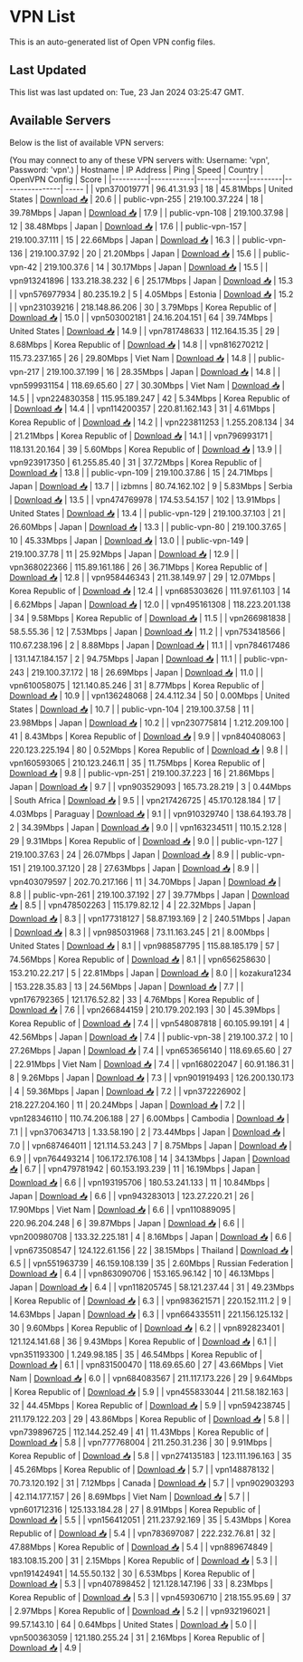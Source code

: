 # VPN List

This is an auto-generated list of Open VPN config files.

## Last Updated

This list was last updated on: Tue, 23 Jan 2024 03:25:47 GMT.

## Available Servers

Below is the list of available VPN servers:

(You may connect to any of these VPN servers with: Username: 'vpn', Password: 'vpn'.)
| Hostname | IP Address | Ping | Speed | Country | OpenVPN Config | Score |
|----------|------------|------|-------|---------|----------------| ----- |
| vpn370019771 | 96.41.31.93 | 18 | 45.81Mbps | United States | [Download 📥](./configs/server_0_US.ovpn) | 20.6 |
| public-vpn-255 | 219.100.37.224 | 18 | 39.78Mbps | Japan | [Download 📥](./configs/server_1_JP.ovpn) | 17.9 |
| public-vpn-108 | 219.100.37.98 | 12 | 38.48Mbps | Japan | [Download 📥](./configs/server_2_JP.ovpn) | 17.6 |
| public-vpn-157 | 219.100.37.111 | 15 | 22.66Mbps | Japan | [Download 📥](./configs/server_3_JP.ovpn) | 16.3 |
| public-vpn-136 | 219.100.37.92 | 20 | 21.20Mbps | Japan | [Download 📥](./configs/server_4_JP.ovpn) | 15.6 |
| public-vpn-42 | 219.100.37.6 | 14 | 30.17Mbps | Japan | [Download 📥](./configs/server_5_JP.ovpn) | 15.5 |
| vpn913241896 | 133.218.38.232 | 6 | 25.17Mbps | Japan | [Download 📥](./configs/server_6_JP.ovpn) | 15.3 |
| vpn576977934 | 80.235.19.2 | 5 | 4.05Mbps | Estonia | [Download 📥](./configs/server_7_EE.ovpn) | 15.2 |
| vpn231039216 | 218.148.86.206 | 30 | 3.79Mbps | Korea Republic of | [Download 📥](./configs/server_8_KR.ovpn) | 15.0 |
| vpn503002181 | 24.16.204.151 | 64 | 39.74Mbps | United States | [Download 📥](./configs/server_9_US.ovpn) | 14.9 |
| vpn781748633 | 112.164.15.35 | 29 | 8.68Mbps | Korea Republic of | [Download 📥](./configs/server_10_KR.ovpn) | 14.8 |
| vpn816270212 | 115.73.237.165 | 26 | 29.80Mbps | Viet Nam | [Download 📥](./configs/server_11_VN.ovpn) | 14.8 |
| public-vpn-217 | 219.100.37.199 | 16 | 28.35Mbps | Japan | [Download 📥](./configs/server_12_JP.ovpn) | 14.8 |
| vpn599931154 | 118.69.65.60 | 27 | 30.30Mbps | Viet Nam | [Download 📥](./configs/server_13_VN.ovpn) | 14.5 |
| vpn224830358 | 115.95.189.247 | 42 | 5.34Mbps | Korea Republic of | [Download 📥](./configs/server_14_KR.ovpn) | 14.4 |
| vpn114200357 | 220.81.162.143 | 31 | 4.61Mbps | Korea Republic of | [Download 📥](./configs/server_15_KR.ovpn) | 14.2 |
| vpn223811253 | 1.255.208.134 | 34 | 21.21Mbps | Korea Republic of | [Download 📥](./configs/server_16_KR.ovpn) | 14.1 |
| vpn796993171 | 118.131.20.164 | 39 | 5.60Mbps | Korea Republic of | [Download 📥](./configs/server_17_KR.ovpn) | 13.9 |
| vpn923917350 | 61.255.85.40 | 31 | 37.72Mbps | Korea Republic of | [Download 📥](./configs/server_18_KR.ovpn) | 13.8 |
| public-vpn-109 | 219.100.37.86 | 15 | 24.71Mbps | Japan | [Download 📥](./configs/server_19_JP.ovpn) | 13.7 |
| izbmns | 80.74.162.102 | 9 | 5.83Mbps | Serbia | [Download 📥](./configs/server_20_RS.ovpn) | 13.5 |
| vpn474769978 | 174.53.54.157 | 102 | 13.91Mbps | United States | [Download 📥](./configs/server_21_US.ovpn) | 13.4 |
| public-vpn-129 | 219.100.37.103 | 21 | 26.60Mbps | Japan | [Download 📥](./configs/server_22_JP.ovpn) | 13.3 |
| public-vpn-80 | 219.100.37.65 | 10 | 45.33Mbps | Japan | [Download 📥](./configs/server_23_JP.ovpn) | 13.0 |
| public-vpn-149 | 219.100.37.78 | 11 | 25.92Mbps | Japan | [Download 📥](./configs/server_24_JP.ovpn) | 12.9 |
| vpn368022366 | 115.89.161.186 | 26 | 36.71Mbps | Korea Republic of | [Download 📥](./configs/server_25_KR.ovpn) | 12.8 |
| vpn958446343 | 211.38.149.97 | 29 | 12.07Mbps | Korea Republic of | [Download 📥](./configs/server_26_KR.ovpn) | 12.4 |
| vpn685303626 | 111.97.61.103 | 14 | 6.62Mbps | Japan | [Download 📥](./configs/server_27_JP.ovpn) | 12.0 |
| vpn495161308 | 118.223.201.138 | 34 | 9.58Mbps | Korea Republic of | [Download 📥](./configs/server_28_KR.ovpn) | 11.5 |
| vpn266981838 | 58.5.55.36 | 12 | 7.53Mbps | Japan | [Download 📥](./configs/server_29_JP.ovpn) | 11.2 |
| vpn753418566 | 110.67.238.196 | 2 | 8.88Mbps | Japan | [Download 📥](./configs/server_30_JP.ovpn) | 11.1 |
| vpn784617486 | 131.147.184.157 | 2 | 94.75Mbps | Japan | [Download 📥](./configs/server_31_JP.ovpn) | 11.1 |
| public-vpn-243 | 219.100.37.172 | 18 | 26.69Mbps | Japan | [Download 📥](./configs/server_32_JP.ovpn) | 11.0 |
| vpn610058075 | 121.140.85.246 | 31 | 8.77Mbps | Korea Republic of | [Download 📥](./configs/server_33_KR.ovpn) | 10.9 |
| vpn136248068 | 24.4.112.34 | 50 | 0.00Mbps | United States | [Download 📥](./configs/server_34_US.ovpn) | 10.7 |
| public-vpn-104 | 219.100.37.58 | 11 | 23.98Mbps | Japan | [Download 📥](./configs/server_35_JP.ovpn) | 10.2 |
| vpn230775814 | 1.212.209.100 | 41 | 8.43Mbps | Korea Republic of | [Download 📥](./configs/server_36_KR.ovpn) | 9.9 |
| vpn840408063 | 220.123.225.194 | 80 | 0.52Mbps | Korea Republic of | [Download 📥](./configs/server_37_KR.ovpn) | 9.8 |
| vpn160593065 | 210.123.246.11 | 35 | 11.75Mbps | Korea Republic of | [Download 📥](./configs/server_38_KR.ovpn) | 9.8 |
| public-vpn-251 | 219.100.37.223 | 16 | 21.86Mbps | Japan | [Download 📥](./configs/server_39_JP.ovpn) | 9.7 |
| vpn903529093 | 165.73.28.219 | 3 | 0.44Mbps | South Africa | [Download 📥](./configs/server_40_ZA.ovpn) | 9.5 |
| vpn217426725 | 45.170.128.184 | 17 | 4.03Mbps | Paraguay | [Download 📥](./configs/server_41_PY.ovpn) | 9.1 |
| vpn910329740 | 138.64.193.78 | 2 | 34.39Mbps | Japan | [Download 📥](./configs/server_42_JP.ovpn) | 9.0 |
| vpn163234511 | 110.15.2.128 | 29 | 9.31Mbps | Korea Republic of | [Download 📥](./configs/server_43_KR.ovpn) | 9.0 |
| public-vpn-127 | 219.100.37.63 | 24 | 26.07Mbps | Japan | [Download 📥](./configs/server_44_JP.ovpn) | 8.9 |
| public-vpn-151 | 219.100.37.120 | 28 | 27.63Mbps | Japan | [Download 📥](./configs/server_45_JP.ovpn) | 8.9 |
| vpn403079597 | 202.70.217.166 | 11 | 34.70Mbps | Japan | [Download 📥](./configs/server_46_JP.ovpn) | 8.8 |
| public-vpn-261 | 219.100.37.192 | 27 | 39.77Mbps | Japan | [Download 📥](./configs/server_47_JP.ovpn) | 8.5 |
| vpn478502263 | 115.179.82.12 | 4 | 22.32Mbps | Japan | [Download 📥](./configs/server_48_JP.ovpn) | 8.3 |
| vpn177318127 | 58.87.193.169 | 2 | 240.51Mbps | Japan | [Download 📥](./configs/server_49_JP.ovpn) | 8.3 |
| vpn985031968 | 73.11.163.245 | 21 | 8.00Mbps | United States | [Download 📥](./configs/server_50_US.ovpn) | 8.1 |
| vpn988587795 | 115.88.185.179 | 57 | 74.56Mbps | Korea Republic of | [Download 📥](./configs/server_51_KR.ovpn) | 8.1 |
| vpn656258630 | 153.210.22.217 | 5 | 22.81Mbps | Japan | [Download 📥](./configs/server_52_JP.ovpn) | 8.0 |
| kozakura1234 | 153.228.35.83 | 13 | 24.56Mbps | Japan | [Download 📥](./configs/server_53_JP.ovpn) | 7.7 |
| vpn176792365 | 121.176.52.82 | 33 | 4.76Mbps | Korea Republic of | [Download 📥](./configs/server_54_KR.ovpn) | 7.6 |
| vpn266844159 | 210.179.202.193 | 30 | 45.39Mbps | Korea Republic of | [Download 📥](./configs/server_55_KR.ovpn) | 7.4 |
| vpn548087818 | 60.105.99.191 | 4 | 42.56Mbps | Japan | [Download 📥](./configs/server_56_JP.ovpn) | 7.4 |
| public-vpn-38 | 219.100.37.2 | 10 | 27.26Mbps | Japan | [Download 📥](./configs/server_57_JP.ovpn) | 7.4 |
| vpn653656140 | 118.69.65.60 | 27 | 22.91Mbps | Viet Nam | [Download 📥](./configs/server_58_VN.ovpn) | 7.4 |
| vpn168022047 | 60.91.186.31 | 8 | 9.26Mbps | Japan | [Download 📥](./configs/server_59_JP.ovpn) | 7.3 |
| vpn901919493 | 126.200.130.173 | 4 | 59.36Mbps | Japan | [Download 📥](./configs/server_60_JP.ovpn) | 7.2 |
| vpn372226902 | 218.227.204.160 | 11 | 20.24Mbps | Japan | [Download 📥](./configs/server_61_JP.ovpn) | 7.2 |
| vpn128346110 | 110.74.206.188 | 27 | 6.00Mbps | Cambodia | [Download 📥](./configs/server_62_KH.ovpn) | 7.1 |
| vpn370634713 | 1.33.58.190 | 2 | 73.44Mbps | Japan | [Download 📥](./configs/server_63_JP.ovpn) | 7.0 |
| vpn687464011 | 121.114.53.243 | 7 | 8.75Mbps | Japan | [Download 📥](./configs/server_64_JP.ovpn) | 6.9 |
| vpn764493214 | 106.172.176.108 | 14 | 34.13Mbps | Japan | [Download 📥](./configs/server_65_JP.ovpn) | 6.7 |
| vpn479781942 | 60.153.193.239 | 11 | 16.19Mbps | Japan | [Download 📥](./configs/server_66_JP.ovpn) | 6.6 |
| vpn193195706 | 180.53.241.133 | 11 | 10.84Mbps | Japan | [Download 📥](./configs/server_67_JP.ovpn) | 6.6 |
| vpn943283013 | 123.27.220.21 | 26 | 17.90Mbps | Viet Nam | [Download 📥](./configs/server_68_VN.ovpn) | 6.6 |
| vpn110889095 | 220.96.204.248 | 6 | 39.87Mbps | Japan | [Download 📥](./configs/server_69_JP.ovpn) | 6.6 |
| vpn200980708 | 133.32.225.181 | 4 | 8.16Mbps | Japan | [Download 📥](./configs/server_70_JP.ovpn) | 6.6 |
| vpn673508547 | 124.122.61.156 | 22 | 38.15Mbps | Thailand | [Download 📥](./configs/server_71_TH.ovpn) | 6.5 |
| vpn551963739 | 46.159.108.139 | 35 | 2.60Mbps | Russian Federation | [Download 📥](./configs/server_72_RU.ovpn) | 6.4 |
| vpn863090706 | 153.165.96.142 | 10 | 46.13Mbps | Japan | [Download 📥](./configs/server_73_JP.ovpn) | 6.4 |
| vpn118205745 | 58.121.237.44 | 31 | 49.23Mbps | Korea Republic of | [Download 📥](./configs/server_74_KR.ovpn) | 6.3 |
| vpn983621571 | 220.152.111.2 | 9 | 14.63Mbps | Japan | [Download 📥](./configs/server_75_JP.ovpn) | 6.3 |
| vpn664335511 | 221.156.125.132 | 30 | 9.60Mbps | Korea Republic of | [Download 📥](./configs/server_76_KR.ovpn) | 6.2 |
| vpn892823401 | 121.124.141.68 | 36 | 9.43Mbps | Korea Republic of | [Download 📥](./configs/server_77_KR.ovpn) | 6.1 |
| vpn351193300 | 1.249.98.185 | 35 | 46.54Mbps | Korea Republic of | [Download 📥](./configs/server_78_KR.ovpn) | 6.1 |
| vpn831500470 | 118.69.65.60 | 27 | 43.66Mbps | Viet Nam | [Download 📥](./configs/server_79_VN.ovpn) | 6.0 |
| vpn684083567 | 211.117.173.226 | 29 | 9.64Mbps | Korea Republic of | [Download 📥](./configs/server_80_KR.ovpn) | 5.9 |
| vpn455833044 | 211.58.182.163 | 32 | 44.45Mbps | Korea Republic of | [Download 📥](./configs/server_81_KR.ovpn) | 5.9 |
| vpn594238745 | 211.179.122.203 | 29 | 43.86Mbps | Korea Republic of | [Download 📥](./configs/server_82_KR.ovpn) | 5.8 |
| vpn739896725 | 112.144.252.49 | 41 | 11.43Mbps | Korea Republic of | [Download 📥](./configs/server_83_KR.ovpn) | 5.8 |
| vpn777768004 | 211.250.31.236 | 30 | 9.91Mbps | Korea Republic of | [Download 📥](./configs/server_84_KR.ovpn) | 5.8 |
| vpn274135183 | 123.111.196.163 | 35 | 45.26Mbps | Korea Republic of | [Download 📥](./configs/server_85_KR.ovpn) | 5.7 |
| vpn148878132 | 70.73.120.192 | 31 | 7.12Mbps | Canada | [Download 📥](./configs/server_86_CA.ovpn) | 5.7 |
| vpn902903293 | 42.114.177.157 | 26 | 8.69Mbps | Viet Nam | [Download 📥](./configs/server_87_VN.ovpn) | 5.7 |
| vpn601712316 | 125.133.184.28 | 27 | 8.91Mbps | Korea Republic of | [Download 📥](./configs/server_88_KR.ovpn) | 5.5 |
| vpn156412051 | 211.237.92.169 | 35 | 5.43Mbps | Korea Republic of | [Download 📥](./configs/server_89_KR.ovpn) | 5.4 |
| vpn783697087 | 222.232.76.81 | 32 | 47.88Mbps | Korea Republic of | [Download 📥](./configs/server_90_KR.ovpn) | 5.4 |
| vpn889674849 | 183.108.15.200 | 31 | 2.15Mbps | Korea Republic of | [Download 📥](./configs/server_91_KR.ovpn) | 5.3 |
| vpn191424941 | 14.55.50.132 | 30 | 6.53Mbps | Korea Republic of | [Download 📥](./configs/server_92_KR.ovpn) | 5.3 |
| vpn407898452 | 121.128.147.196 | 33 | 8.23Mbps | Korea Republic of | [Download 📥](./configs/server_93_KR.ovpn) | 5.3 |
| vpn459306710 | 218.155.95.69 | 37 | 2.97Mbps | Korea Republic of | [Download 📥](./configs/server_94_KR.ovpn) | 5.2 |
| vpn932196021 | 99.57.143.10 | 64 | 0.64Mbps | United States | [Download 📥](./configs/server_95_US.ovpn) | 5.0 |
| vpn500363059 | 121.180.255.24 | 31 | 2.16Mbps | Korea Republic of | [Download 📥](./configs/server_96_KR.ovpn) | 4.9 |
